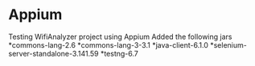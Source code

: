 # Appium
Testing WifiAnalyzer project using Appium
Added the following jars
*commons-lang-2.6
*commons-lang-3-3.1
*java-client-6.1.0
*selenium-server-standalone-3.141.59
*testng-6.7

